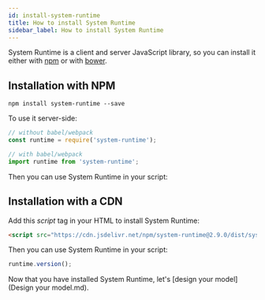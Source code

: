 ```yaml
---
id: install-system-runtime
title: How to install System Runtime
sidebar_label: How to install System Runtime
---
```


System Runtime is a client and server JavaScript library, so you can install it either with [npm](https://www.npmjs.com) or with [bower](http://bower.io).

## Installation with NPM

```shell
npm install system-runtime --save
```

To use it server-side:

```js
// without babel/webpack
const runtime = require('system-runtime');

// with babel/webpack
import runtime from 'system-runtime';
```

Then you can use System Runtime in your script:

## Installation with a CDN

Add this *script* tag in your HTML to install System Runtime:

```html
<script src="https://cdn.jsdelivr.net/npm/system-runtime@2.9.0/dist/system-runtime.min.js"></script>
```

Then you can use System Runtime in your script:

```js
runtime.version();
```

Now that you have installed System Runtime, let's [design your model](Design your model.md).